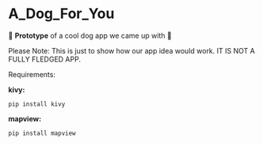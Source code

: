 # A_Dog_For_You
🐶 **Prototype** of a cool dog app we came up with 🐶

Please Note: This is just to show how our app idea would work. IT IS NOT A FULLY FLEDGED APP.

Requirements:

**kivy:**
```
pip install kivy
```

**mapview:**
```
pip install mapview
```

